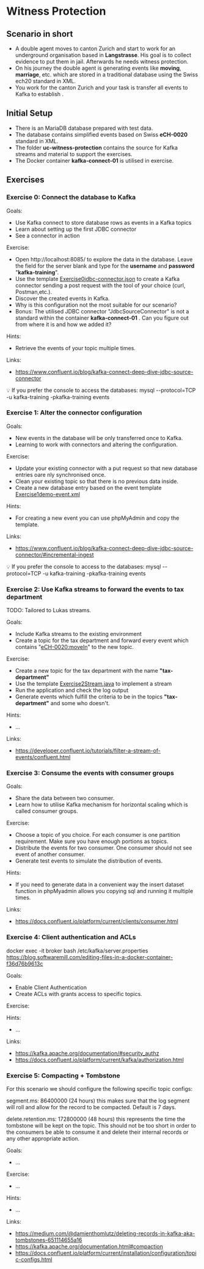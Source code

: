# Witness Protection

## Scenario in short
* A double agent moves to canton Zurich and start to work for an underground organisation based in **Langstrasse**. His goal is to collect evidence to put them in jail. Afterwards he needs witness protection.
* On his journey the double agent is generating events like **moving**, **marriage**, etc. which are stored in a traditional database using the Swiss ech20 standard in XML.
* You work for the canton Zurich and your task is transfer all events to Kafka to establish .

## Initial Setup
* There is an MariaDB database prepared with test data. 
* The database contains simplified events based on Swiss **eCH-0020** standard in XML. 
* The folder **uc-witness-protection** contains the source for Kafka streams and material to support the exercises. 
* The Docker container **kafka-connect-01** is utilised in exercise.

## Exercises

### Exercise 0: Connect the database to Kafka

Goals:

* Use Kafka connect to store database rows as events in a Kafka topics
* Learn about setting up the first JDBC connector
* See a connector in action

Exercise:

* Open http://localhost:8085/ to explore the data in the database.
  Leave the field for the server blank and type for the **username** and **password** "**kafka-training**".
* Use the template [Exercise0jdbc-connector.json](/uc-witness-protection/connectors/Exercise0jdbc-connector.json) to create a Kafka connector sending a post request with the tool of your choice (curl, Postman,etc.).
* Discover the created events in Kafka. 
* Why is this configuration not the most suitable for our scenario?
* Bonus: The utilised JDBC connector "JdbcSourceConnector" is not a standard within the container **kafka-connect-01** . Can you figure out from where it is and how we added it?

Hints:

* Retrieve the events of your topic multiple times.

Links:

* https://www.confluent.io/blog/kafka-connect-deep-dive-jdbc-source-connector

💡 If you prefer the console to access the databases: mysql --protocol=TCP -u kafka-training -pkafka-training events


### Exercise 1: Alter the connector configuration

Goals:

* New events in the database will be only transferred once to Kafka.
* Learning to work with connectors and altering the configuration.

Exercise:

* Update your existing connector with a put request so that new database entries oare nly synchronised once. 
* Clean your existing topic so that there is no previous data inside. 
* Create a new database entry based on the event template [Exercise1demo-event.xml](/uc-witness-protection/connectors/Exercise1demo-event.xml) 

Hints:

* For creating a new event you can use phpMyAdmin and copy the template.

Links:

* https://www.confluent.io/blog/kafka-connect-deep-dive-jdbc-source-connector/#incremental-ingest

💡 If you prefer the console to access to the databases: mysql --protocol=TCP -u kafka-training -pkafka-training events


### Exercise 2: Use Kafka streams to forward the events to tax department
TODO: Tailored to Lukas streams. 

Goals:
* Include Kafka streams to the existing environment
* Create a topic for the tax department and forward every event which contains "<eCH-0020:moveIn>" to the new topic.

Exercise:

* Create a new topic for the tax department with the name **"tax-department"**
* Use the template [Exercise2Stream.java](uc-witness-protection/kafka-stream/src/main/java/com/zuehlke/training/kafka/witnessprotection/broker/stream/Exercise2Stream.java) to implement a stream
* Run the application and check the log output
* Generate events which fulfill the criteria to be in the topics **"tax-department"** and some who doesn't.

Hints:

* ...

Links:
* https://developer.confluent.io/tutorials/filter-a-stream-of-events/confluent.html


### Exercise 3: Consume the events with consumer groups

Goals:

* Share the data between two consumer.
* Learn how to utilise Kafka mechanism for horizontal scaling which is called consumer groups. 

Exercise:

* Choose a topic of you choice. For each consumer is one partition requirement. Make sure you have enough portions as topics.
* Distribute the events for two consumer. One consumer should not see event of another consumer. 
* Generate test events to simulate the distribution of events.

Hints:

* If you need to generate data in a convenient way the insert dataset function in phpMyadmin allows you copying sql and running it multiple times.

Links:
* https://docs.confluent.io/platform/current/clients/consumer.html

### Exercise 4: Client authentication and ACLs

docker exec -it broker bash
/etc/kafka/server.properties
https://blog.softwaremill.com/editing-files-in-a-docker-container-f36d76b9613c

Goals:

* Enable Client Authentication
* Create ACLs with grants access to specific topics. 

Exercise:

Hints:

* ...

Links:
* https://kafka.apache.org/documentation/#security_authz
* https://docs.confluent.io/platform/current/kafka/authorization.html


### Exercise 5: Compacting + Tombstone

For this scenario we should configure the following specific topic configs:

segment.ms: 86400000 (24 hours)
this makes sure that the log segment will roll and allow for the record to be compacted. Default is 7 days.

delete.retention.ms: 172800000 (48 hours)
this represents the time the tombstone will be kept on the topic. This should not be too short in order to the consumers be able to consume it and delete their internal records or any other appropriate action.

Goals:

* ...

Exercise:

* ...

Hints:

* ...

Links:
* https://medium.com/@damienthomlutz/deleting-records-in-kafka-aka-tombstones-651114655a16
* https://kafka.apache.org/documentation.html#compaction
* https://docs.confluent.io/platform/current/installation/configuration/topic-configs.html
